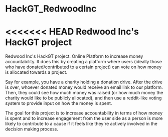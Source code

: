 # HackGT_RedwoodInc
<<<<<<< HEAD
Redwood Inc's HackGT project
=======
Redwood Inc's HackGT project.
Online Platform to increase money accountability. It does this by creating a platform where users (ideally those who have donated/contributed to a certain project) can vote on how money is allocated towards a project.

Say for example, you have a charity holding a donation drive. After the drive is over, whoever donated money would receive an email link to our platform. Then, they could see how much money was raised (or how much money the charity would like to be publicly allocated), and then use a reddit-like voting system to provide input on how the money is spent.

The goal for this project is to increase accountability in terms of how money is spent and to increase engagement from the user side as a person is more likely to contribute to a cause if it feels like they're actively involved in the decision making process.
